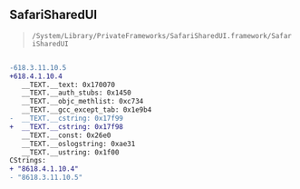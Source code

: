 ## SafariSharedUI

> `/System/Library/PrivateFrameworks/SafariSharedUI.framework/SafariSharedUI`

```diff

-618.3.11.10.5
+618.4.1.10.4
   __TEXT.__text: 0x170070
   __TEXT.__auth_stubs: 0x1450
   __TEXT.__objc_methlist: 0xc734
   __TEXT.__gcc_except_tab: 0x1e9b4
-  __TEXT.__cstring: 0x17f99
+  __TEXT.__cstring: 0x17f98
   __TEXT.__const: 0x26e0
   __TEXT.__oslogstring: 0xae31
   __TEXT.__ustring: 0x1f00
CStrings:
+ "8618.4.1.10.4"
- "8618.3.11.10.5"

```
